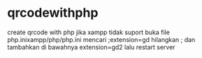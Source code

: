 # qrcodewithphp
create qrcode with php
jika xampp tidak suport
buka file php.inixampp/php/php.ini
mencari ;extension=gd 
hilangkan ; 
dan tambahkan di bawahnya extension=gd2
lalu restart server
